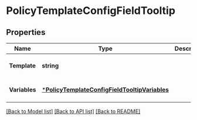 # PolicyTemplateConfigFieldTooltip

## Properties
Name | Type | Description | Notes
------------ | ------------- | ------------- | -------------
**Template** | **string** |  | [optional] [default to null]
**Variables** | [***PolicyTemplateConfigFieldTooltipVariables**](PolicyTemplateConfigField_tooltip_variables.md) |  | [optional] [default to null]

[[Back to Model list]](../README.md#documentation-for-models) [[Back to API list]](../README.md#documentation-for-api-endpoints) [[Back to README]](../README.md)

